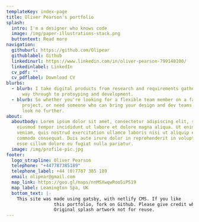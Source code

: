 ```yaml
---
templateKey: index-page
title: Oliver Pearson's portfolio
splash:
  intro: I'm a designer who knows code
  image: /img/paper-illustrations-stack.png
  buttontext: Read more
navigation:
  githuburl: https://github.com/Olipear
  githublabel: Github
  linkedinurl: https://www.linkedin.com/in/oliver-pearson-799140100/
  linkedinlabel: LinkedIn
  cv_pdf: ""
  cv_pdflabel: Download CV
blurbs:
  - blurb: I take digital products from research and requirements gathering, all the
      way through to protoyping and development.
  - blurb: So whether you're looking for a flexible team member on a fast moving
      project, or need someone who can bring your design and dev teams together,
      look no further.
about:
  aboutbody: Lorem ipsum dolor sit amet, consectetur adipiscing elit, sed do
    eiusmod tempor incididunt ut labore et dolore magna aliqua. Ut enim ad minim
    veniam, quis nostrud exercitation ullamco laboris nisi ut aliquip ex ea
    commodo consequat. Duis aute irure dolor in reprehenderit in voluptate velit
    esse cillum dolore eu fugiat nulla pariatur.
  image: /img/profile-pic.jpg
footer:
  logo_strapline: Oliver Pearson
  telephone: "+447787385189"
  telephone_label: +44 (0)7787 385 189
  email: olipear@gmail.com
  map_link: https://goo.gl/maps/nnMSXwqwRoo5iPS19
  map_label: Leamington Spa, UK
  bottom_text: |-
    This site was made using gatsby, with netlify CMS. If you like
                  this portfolio, fork on Github. Please give credit where due.
                  Original splash artwork not for reuse.
---
```

